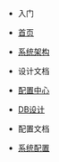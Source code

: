 * 入门
* [首页](/)
* [系统架构](architecture)

* 设计文档
* [配置中心](design/配置中心)
* [DB设计](mysql)

* 配置文档
* [系统配置](config)
